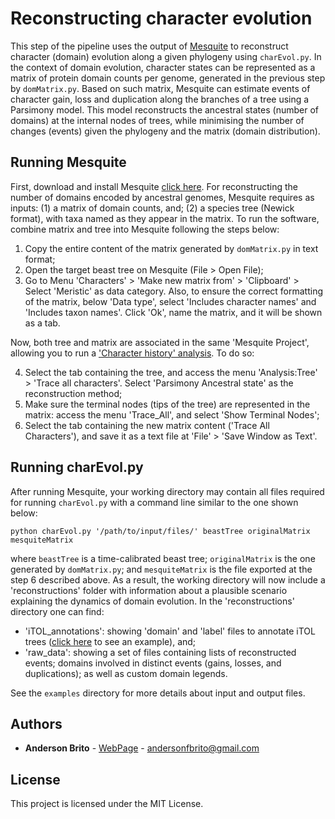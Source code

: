 # Reconstructing character evolution

This step of the pipeline uses the output of [Mesquite](https://www.mesquiteproject.org/) to reconstruct character (domain) evolution along a given phylogeny using `charEvol.py`. In the context of domain evolution, character states can be represented as a matrix of protein domain counts per genome, generated in the previous step by `domMatrix.py`. Based on such matrix, Mesquite can estimate events of character gain, loss and duplication along the branches of a tree using a Parsimony model. This model reconstructs the ancestral states (number of domains) at the internal nodes of trees, while minimising the number of changes (events) given the phylogeny and the matrix (domain distribution).


## Running Mesquite

First, download and install Mesquite [click here](https://www.mesquiteproject.org/Installation.html). For reconstructing the number of domains encoded by ancestral genomes, Mesquite requires as inputs: (1) a matrix of domain counts, and; (2) a species tree (Newick format), with taxa named as they appear in the matrix. To run the software, combine matrix and tree into Mesquite following the steps below:

1. Copy the entire content of the matrix generated by `domMatrix.py` in text format;
2. Open the target beast tree on Mesquite (File > Open File);
3. Go to Menu 'Characters' > 'Make new matrix from' > 'Clipboard' > Select 'Meristic' as data category. Also, to ensure the correct formatting of the matrix, below 'Data type', select 'Includes character names' and 'Includes taxon names'. Click 'Ok', name the matrix, and it will be shown as a tab.

Now, both tree and matrix are associated in the same 'Mesquite Project', allowing you to run a ['Character history' analysis](http://mesquiteproject.org/mesquiteArchives/mesquite2.75/Mesquite_Folder/docs/mesquite/CharacterEvolution/AncestralStates.html). To do so:

4. Select the tab containing the tree, and access the menu 'Analysis:Tree' > 'Trace all characters'. Select 'Parsimony Ancestral state' as the reconstruction method;
5. Make sure the terminal nodes (tips of the tree) are represented in the matrix: access the menu 'Trace_All', and select 'Show Terminal Nodes';
6. Select the tab containing the new matrix content ('Trace All Characters'), and save it as a text file at 'File' > 'Save Window as Text'.

## Running charEvol.py

After running Mesquite, your working directory may contain all files required for running `charEvol.py` with a command line similar to the one shown below:

```
python charEvol.py '/path/to/input/files/' beastTree originalMatrix mesquiteMatrix 
```

where `beastTree` is a time-calibrated beast tree; `originalMatrix` is the one generated by `domMatrix.py`;  and `mesquiteMatrix` is the file exported at the step 6 described above. As a result, the working directory will now include a 'reconstructions' folder with information about a plausible scenario explaining the dynamics of domain evolution. In the 'reconstructions' directory one can find:
* 'iTOL_annotations': showing 'domain' and 'label' files to annotate iTOL trees ([click here](https://itol.embl.de/tree/13013217350409021551825529#) to see an example), and;
* 'raw_data': showing a set of files containing lists of reconstructed events; domains involved in distinct events (gains, losses, and duplications); as well as custom domain legends.

See the `examples` directory for more details about input and output files.

## Authors

* **Anderson Brito** - [WebPage](https://andersonbrito.github.io/) - andersonfbrito@gmail.com

## License

This project is licensed under the MIT License.

